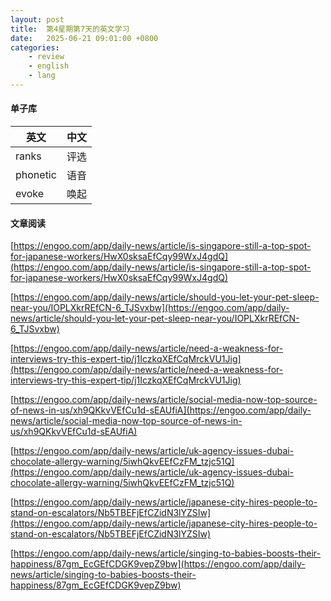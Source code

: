 ```yaml
---
layout: post
title:  第4星期第7天的英文学习
date:   2025-06-21 09:01:00 +0800
categories: 
    - review
    - english
    - lang
---
```


#### 单子库

英文 | 中文
-- | --
ranks | 评选
phonetic | 语音
evoke | 唤起


#### 文章阅读

[https://engoo.com/app/daily-news/article/is-singapore-still-a-top-spot-for-japanese-workers/HwX0sksaEfCqy99WxJ4gdQ](https://engoo.com/app/daily-news/article/is-singapore-still-a-top-spot-for-japanese-workers/HwX0sksaEfCqy99WxJ4gdQ)

[https://engoo.com/app/daily-news/article/should-you-let-your-pet-sleep-near-you/IOPLXkrREfCN-6_TJSvxbw](https://engoo.com/app/daily-news/article/should-you-let-your-pet-sleep-near-you/IOPLXkrREfCN-6_TJSvxbw)

[https://engoo.com/app/daily-news/article/need-a-weakness-for-interviews-try-this-expert-tip/j1IczkqXEfCqMrckVU1Jig](https://engoo.com/app/daily-news/article/need-a-weakness-for-interviews-try-this-expert-tip/j1IczkqXEfCqMrckVU1Jig)

[https://engoo.com/app/daily-news/article/social-media-now-top-source-of-news-in-us/xh9QKkvVEfCu1d-sEAUfiA](https://engoo.com/app/daily-news/article/social-media-now-top-source-of-news-in-us/xh9QKkvVEfCu1d-sEAUfiA)

[https://engoo.com/app/daily-news/article/uk-agency-issues-dubai-chocolate-allergy-warning/5iwhQkvEEfCzFM_tzjc51Q](https://engoo.com/app/daily-news/article/uk-agency-issues-dubai-chocolate-allergy-warning/5iwhQkvEEfCzFM_tzjc51Q)

[https://engoo.com/app/daily-news/article/japanese-city-hires-people-to-stand-on-escalators/Nb5TBEFjEfCZidN3lYZSIw](https://engoo.com/app/daily-news/article/japanese-city-hires-people-to-stand-on-escalators/Nb5TBEFjEfCZidN3lYZSIw)

[https://engoo.com/app/daily-news/article/singing-to-babies-boosts-their-happiness/87gm_EcGEfCDGK9vepZ9bw](https://engoo.com/app/daily-news/article/singing-to-babies-boosts-their-happiness/87gm_EcGEfCDGK9vepZ9bw)
